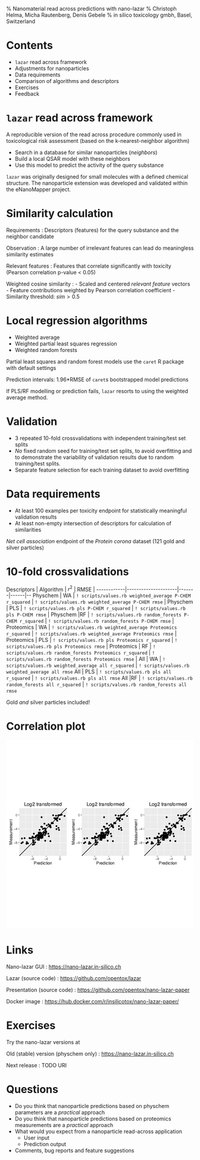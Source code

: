 % Nanomaterial read across predictions with nano-lazar
% Christoph Helma, Micha Rautenberg, Denis Gebele
% in silico toxicology gmbh,  Basel, Switzerland

Contents
========

- `lazar` read across framework
- Adjustments for nanoparticles
- Data requirements
- Comparison of algorithms and descriptors
- Exercises
- Feedback

`lazar` read across framework 
===========================

A reproducible version of the read across procedure commonly used in toxicological risk assessment (based on the k-nearest-neighbor algorithm)

- Search in a database for similar nanoparticles (*neighbors*)
- Build a local QSAR model with these neighbors
- Use this model to predict the activity of the query substance

`lazar` was originally designed for small molecules with a defined chemical structure. The nanoparticle extension was developed and  validated within the eNanoMapper project. 

Similarity calculation
======================

Requirements
  : Descriptors (features) for the query substance and the neighbor candidate

Observation
  : A large number of irrelevant features can lead do meaningless similarity estimates

Relevant features
  : Features that correlate significantly with toxicity (Pearson correlation p-value < 0.05) 

Weighted cosine similarity
  : 
    - Scaled and centered *relevant feature* vectors
    - Feature contributions weighted by Pearson correlation coefficient
    - Similarity threshold: $sim > 0.5$ 

Local regression algorithms
===========================

- Weighted average 
- Weighted partial least squares regression
- Weighted random forests

Partial least squares and random forest models use the `caret` R package with default settings

Prediction intervals: 1.96*RMSE of `caret`s bootstrapped model predictions

If PLS/RF modelling or prediction fails, `lazar` resorts to using the weighted
average method.

Validation
==========

- 3 repeated 10-fold crossvalidations with independent training/test
set splits
- *No* fixed random seed for training/test set splits, to avoid overfitting and to demonstrate the variability of validation results due to random training/test splits.
- Separate feature selection for each training dataset to avoid overfitting 

Data requirements
=================

- At least 100 examples per toxicity endpoint for statistically meaningful validation results
- At least non-empty intersection of descriptors for calculation of similarities

*Net cell association* endpoint of the *Protein corona* dataset (121 gold and silver particles)

10-fold crossvalidations
========================

Descriptors | Algorithm           | $r^2$ | RMSE | 
------------|---------------------|-------|------|--
Physchem | WA | `! scripts/values.rb weighted_average P-CHEM r_squared` | `! scripts/values.rb weighted_average P-CHEM rmse` | 
Physchem | PLS | `! scripts/values.rb pls P-CHEM r_squared` | `! scripts/values.rb pls P-CHEM rmse` |
Physchem |RF | `! scripts/values.rb random_forests P-CHEM r_squared` | `! scripts/values.rb random_forests P-CHEM rmse` |
Proteomics | WA  | `! scripts/values.rb weighted_average Proteomics r_squared` | `! scripts/values.rb weighted_average Proteomics rmse` | 
Proteomics | PLS | `! scripts/values.rb pls Proteomics r_squared` | `! scripts/values.rb pls Proteomics rmse` |
Proteomics | RF |  `! scripts/values.rb random_forests Proteomics r_squared` | `! scripts/values.rb random_forests Proteomics rmse` |
All | WA | `! scripts/values.rb weighted_average all r_squared` | `! scripts/values.rb weighted_average all rmse` 
All | PLS | `! scripts/values.rb pls all r_squared` | `! scripts/values.rb pls all rmse` 
All |RF |  `! scripts/values.rb random_forests all r_squared` | `! scripts/values.rb random_forests all rmse`

Gold *and* silver particles included!

Correlation plot
================

![Correlation of log2 transformed net cell association measurements with random forest predictions using physchem properties and protein corona data.](figures/random_forests-all-crossvalidations.png)

Links
=====

Nano-lazar GUI
  : <https://nano-lazar.in-silico.ch>

Lazar (source code)
  : <https://github.com/opentox/lazar>

Presentation (source code)
  : <https://github.com/opentox/nano-lazar-paper>

Docker image
  : <https://hub.docker.com/r/insilicotox/nano-lazar-paper/>

Exercises
=========

Try the nano-lazar versions at

Old (stable) version (physchem only)
  : <https://nano-lazar.in-silico.ch>

Next release
  : TODO URI 

Questions
=========

- Do you think that nanoparticle predictions based on physchem parameters are a *practical* approach
- Do you think that nanoparticle predictions based on proteomics measurements are a *practical* approach
- What would you expect from a nanoparticle read-across application
    * User input
    * Prediction output
- Comments, bug reports and feature suggestions
